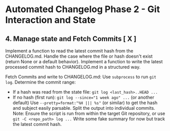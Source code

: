 # Automated Changelog Phase 2 - Git Interaction and State

## 4. Manage state and Fetch Commits [ X ]

Implement a function to read the latest commit hash from the CHANGELOG.md. Handle the case where the file or hash doesn't exist (return None or a default behavior).
Implement a function to write the latest processed commit hash to CHANGELOG.md in a structured way.

Fetch Commits and write to CHANGELOG.md:
Use `subprocess` to run `git log`.
Determine the commit range:
- If a hash was read from the state file: `git log <last_hash>..HEAD ...`
- If no hash (first run): `git log --since="1 week ago" ...` (or another default)
Use `--pretty=format:"%H ||| %s"` (or similar) to get the hash and subject easily parsable. Split the output into individual commits.
Note: Ensure the script is run from within the target Git repository, or use `git -C <repo_path> log ...`
Write some fake summary for now but track the latest commit hash.
